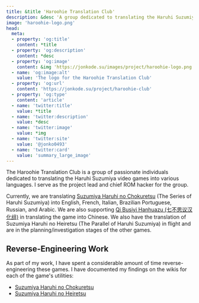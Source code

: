 ```yaml
---
title: &title 'Haroohie Translation Club'
description: &desc 'A group dedicated to translating the Haruhi Suzumiya video games into various languages.'
image: 'haroohie-logo.png'
head:
  meta:
  - property: 'og:title'
    content: *title
  - property: 'og:description'
    content: *desc
  - property: 'og:image'
    content: &img 'https://jonkode.su/images/project/haroohie-logo.png'
  - name: 'og:image:alt'
    value: 'The logo for the Haroohie Translation Club'
  - property: 'og:url'
    content: 'https://jonkode.su/project/haroohie-club'
  - property: 'og:type'
    content: 'article'
  - name: 'twitter:title'
    value: *title
  - name: 'twitter:description'
    value: *desc
  - name: 'twitter:image'
    value: *img
  - name: 'twitter:site'
    value: '@jonko0493'
  - name: 'twitter:card'
    value: 'summary_large_image'
---
```


The Haroohie Translation Club is a group of passionate individuals dedicated to translating the Haruhi Suzumiya video games into various languages. I serve as the project lead and chief ROM hacker for the group.

Currently, we are translating [Suzumiya Haruhi no Chokuretsu](https://haroohie.club/chokuretsu) (The Series of Haruhi Suzumiya) into English, French, Italian, Brazilian Portuguese, Russian, and Arabic. We are also supporting [Qi Busiyi Hanhuazu (七不思议汉化组)](https://7.xzonn.top/) in translating the game into Chinese. We also have the translation of Suzumiya Haruhi no Heiretsu (The Parallel of Haruhi Suzumiya) in flight and are in the planning/investigation stages of the other games.

## Reverse-Engineering Work

As part of my work, I have spent a considerable amount of time reverse-engineering these games. I have documented my findings on the wikis for each of the game's utilities:
* [Suzumiya Haruhi no Chokuretsu](https://github.com/haroohie-club/ChokuretsuTranslationUtility/wiki/)
* [Suzumiya Haruhi no Heiretsu](https://github.com/haroohie-club/HeiretsuTranslationUtility/wiki/)